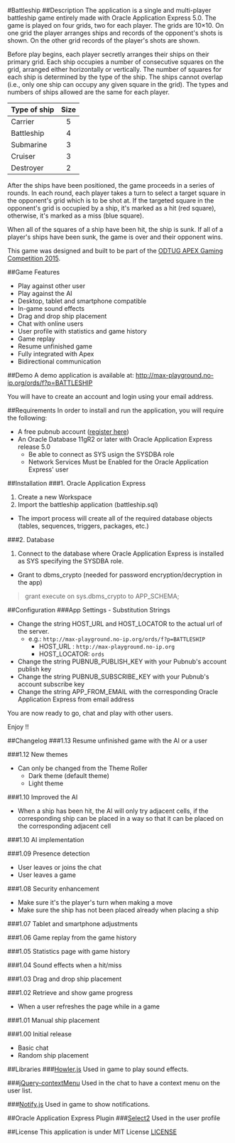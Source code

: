 #Battleship
##Description
The application is a single and multi-player battleship game entirely made with Oracle Application Express 5.0. 
The game is played on four grids, two for each player. The grids are 10×10. On one grid the player arranges ships and records of the opponent's shots is shown. On the other grid records of the player's shots are shown.

Before play begins, each player secretly arranges their ships on their primary grid. Each ship occupies a number of consecutive squares on the grid, arranged either horizontally or vertically. The number of squares for each ship is determined by the type of the ship. The ships cannot overlap (i.e., only one ship can occupy any given square in the grid). The types and numbers of ships allowed are the same for each player.

| Type of ship | Size |
| :----------- | :--: |
| Carrier      | 5    |
| Battleship   | 4    |
| Submarine    | 3    |
| Cruiser      | 3    |
| Destroyer    | 2    |

After the ships have been positioned, the game proceeds in a series of rounds. In each round, each player takes a turn to select a target square in the opponent's grid which is to be shot at. If the targeted square in the opponent's grid is occupied by a ship, it's marked as a hit (red square), otherwise, it's marked as a miss (blue square).

When all of the squares of a ship have been hit, the ship is sunk. If all of a player's ships have been sunk, the game is over and their opponent wins.

This game was designed and built to be part of the [ODTUG APEX Gaming Competition 2015](http://competition.odtug.com/).

##Game Features
* Play against other user
* Play against the AI
* Desktop, tablet and smartphone compatible
* In-game sound effects
* Drag and drop ship placement
* Chat with online users
* User profile with statistics and game history
* Game replay
* Resume unfinished game
* Fully integrated with Apex
* Bidirectional communication

##Demo
A demo application is available at:
http://max-playground.no-ip.org/ords/f?p=BATTLESHIP

You will have to create an account and login using your email address.

##Requirements
In order to install and run the application, you will require the following:

* A free pubnub account ([register here](https://www.pubnub.com/))
* An Oracle Database 11gR2 or later with Oracle Application Express release 5.0
  * Be able to connect as SYS usign the SYSDBA role
  * Network Services Must be Enabled for the Oracle Application Express' user

##Installation
###1. Oracle Application Express
1. Create a new Workspace
2. Import the battleship application (battleship.sql)
  * The import process will create all of the required database objects (tables, sequences, triggers, packages, etc.)

###2. Database
1. Connect to the database where Oracle Application Express is installed as SYS specifying the SYSDBA role.
 * Grant to dbms_crypto (needed for password encryption/decryption in the app)

> grant execute on sys.dbms_crypto to APP_SCHEMA;

##Configuration
###App Settings - Substitution Strings
* Change the string HOST_URL and HOST_LOCATOR to the actual url of the server.
  * e.g.: `http://max-playground.no-ip.org/ords/f?p=BATTLESHIP`
    * HOST_URL : `http://max-playground.no-ip.org`
    * HOST_LOCATOR: `ords`
* Change the string PUBNUB_PUBLISH_KEY with your Pubnub's account publish key
* Change the string PUBNUB_SUBSCRIBE_KEY with your Pubnub's account subscribe key
* Change the string APP_FROM_EMAIL with the corresponding Oracle Application Express from email address

You are now ready to go, chat and play with other users.

Enjoy !!

##Changelog
###1.13 Resume unfinished game with the AI or a user

###1.12 New themes
* Can only be changed from the Theme Roller
  * Dark theme (default theme)
  * Light theme
  
###1.10 Improved the AI
* When a ship has been hit, the AI will only try adjacent cells, if the corresponding ship can be placed in a way so that it can be placed on the corresponding adjacent cell

###1.10 AI implementation

###1.09 Presence detection
* User leaves or joins the chat
* User leaves a game

###1.08 Security enhancement
* Make sure it's the player's turn when making a move
* Make sure the ship has not been placed already when placing a ship

###1.07 Tablet and smartphone adjustments

###1.06 Game replay from the game history

###1.05 Statistics page with game history

###1.04 Sound effects when a hit/miss 

###1.03 Drag and drop ship placement

###1.02 Retrieve and show game progress
* When a user refreshes the page while in a game

###1.01 Manual ship placement

###1.00 Initial release
* Basic chat
* Random ship placement

##Libraries
###[Howler.js](https://github.com/goldfire/howler.js)
Used in game to play sound effects.

###[jQuery-contextMenu](https://github.com/swisnl/jQuery-contextMenu)
Used in the chat to have a context menu on the user list.

###[Notify.js](http://notifyjs.com)
Used in game to show notifications.

##Oracle Application Express Plugin
###[Select2](https://github.com/nbuytaert1/apex-select2)
Used in the user profile

##License
This application is under MIT License
[LICENSE](https://github.com/maxime-tremblay/apex-battleship/blob/master/LICENSE)
